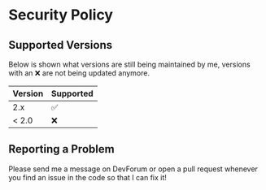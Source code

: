 # Security Policy

## Supported Versions
Below is shown what versions are still being maintained by me, versions with an :x: are not being updated anymore.

| Version | Supported          |
| ------- | ------------------ |
|   2.x   | :white_check_mark: |
| < 2.0   | :x:                |

## Reporting a Problem
Please send me a message on DevForum or open a pull request whenever you find an issue in the code so that I can fix it!
